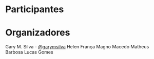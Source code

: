 # Participantes
    

# Organizadores
    
Gary M. Silva - [@garymsilva](http://github.com/garymsilva)
Helen França
Magno Macedo
Matheus Barbosa
Lucas Gomes